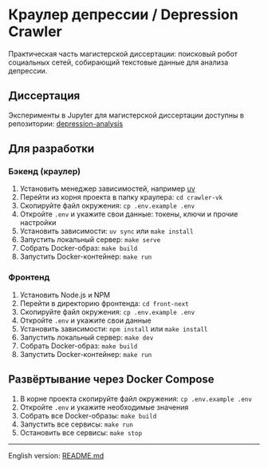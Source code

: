 # Краулер депрессии / Depression Crawler

Практическая часть магистерской диссертации: поисковый робот социальных сетей, собирающий текстовые данные для анализа депрессии.

## Диссертация

Эксперименты в Jupyter для магистерской диссертации доступны в репозитории: [depression-analysis](https://github.com/nymless/depression-analysis)

## Для разработки

### Бэкенд (краулер)

1. Установить менеджер зависимостей, например [uv](https://docs.astral.sh/uv/getting-started/installation/)
1. Перейти из корня проекта в папку краулера: `cd crawler-vk`
1. Скопируйте файл окружения: `cp .env.example .env`
1. Откройте `.env` и укажите свои данные: токены, ключи и прочие настройки
1. Установить зависимости: `uv sync` или `make install`
1. Запустить локальный сервер: `make serve`
1. Собрать Docker-образ: `make build`
1. Запустить Docker-контейнер: `make run`

### Фронтенд

1. Установить Node.js и NPM
1. Перейти в директорию фронтенда: `cd front-next`
1. Скопируйте файл окружения: `cp .env.example .env`
1. Откройте `.env` и укажите свои данные
1. Установить зависимости: `npm install` или `make install`
1. Запустить локальный сервер: `make dev`
1. Собрать Docker-образ: `make build`
1. Запустить Docker-контейнер: `make run`

## Развёртывание через Docker Compose

1. В корне проекта скопируйте файл окружения: `cp .env.example .env`
1. Откройте `.env` и укажите необходимые значения
1. Собрать все Docker-образы: `make build`
1. Запустить все сервисы: `make run`
1. Остановить все сервисы: `make stop`

---

English version: [README.md](README.md)
